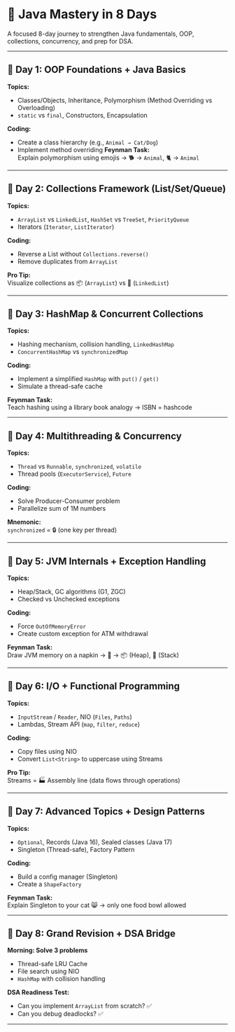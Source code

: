 # 🧠 Java Mastery in 8 Days

A focused 8-day journey to strengthen Java fundamentals, OOP, collections, concurrency, and prep for DSA.

---
## 📌 Day 1: OOP Foundations + Java Basics
**Topics:**
- Classes/Objects, Inheritance, Polymorphism (Method Overriding vs Overloading)
- `static` vs `final`, Constructors, Encapsulation
  
**Coding:**
- Create a class hierarchy (e.g., `Animal → Cat/Dog`)
- Implement method overriding
**Feynman Task:**  
Explain polymorphism using emojis → 🐕 → `Animal`, 🐈 → `Animal`

---

## 📌 Day 2: Collections Framework (List/Set/Queue)
**Topics:**
- `ArrayList` vs `LinkedList`, `HashSet` vs `TreeSet`, `PriorityQueue`
- Iterators (`Iterator`, `ListIterator`)

**Coding:**
- Reverse a List without `Collections.reverse()`
- Remove duplicates from `ArrayList`

**Pro Tip:**  
Visualize collections as 📦 (`ArrayList`) vs 🚂 (`LinkedList`)

---

## 📌 Day 3: HashMap & Concurrent Collections
**Topics:**
- Hashing mechanism, collision handling, `LinkedHashMap`
- `ConcurrentHashMap` vs `synchronizedMap`

**Coding:**
- Implement a simplified `HashMap` with `put()` / `get()`
- Simulate a thread-safe cache

**Feynman Task:**  
Teach hashing using a library book analogy → ISBN = hashcode

---

## 📌 Day 4: Multithreading & Concurrency
**Topics:**
- `Thread` vs `Runnable`, `synchronized`, `volatile`
- Thread pools (`ExecutorService`), `Future`

**Coding:**
- Solve Producer-Consumer problem
- Parallelize sum of 1M numbers

**Mnemonic:**  
`synchronized` = 🔒 (one key per thread)

---

## 📌 Day 5: JVM Internals + Exception Handling
**Topics:**
- Heap/Stack, GC algorithms (G1, ZGC)
- Checked vs Unchecked exceptions

**Coding:**
- Force `OutOfMemoryError`
- Create custom exception for ATM withdrawal

**Feynman Task:**  
Draw JVM memory on a napkin → 🧠 → 📦 (Heap), 🧵 (Stack)

---

## 📌 Day 6: I/O + Functional Programming
**Topics:**
- `InputStream` / `Reader`, NIO (`Files`, `Paths`)
- Lambdas, Stream API (`map`, `filter`, `reduce`)

**Coding:**
- Copy files using NIO
- Convert `List<String>` to uppercase using Streams

**Pro Tip:**  
Streams = 🏭 Assembly line (data flows through operations)

---

## 📌 Day 7: Advanced Topics + Design Patterns
**Topics:**
- `Optional`, Records (Java 16), Sealed classes (Java 17)
- Singleton (Thread-safe), Factory Pattern

**Coding:**
- Build a config manager (Singleton)
- Create a `ShapeFactory`

**Feynman Task:**  
Explain Singleton to your cat 😸 → only one food bowl allowed

---

## 📌 Day 8: Grand Revision + DSA Bridge
**Morning: Solve 3 problems**
- Thread-safe LRU Cache
- File search using NIO
- `HashMap` with collision handling

**DSA Readiness Test:**
- Can you implement `ArrayList` from scratch? ✅  
- Can you debug deadlocks? ✅

---
